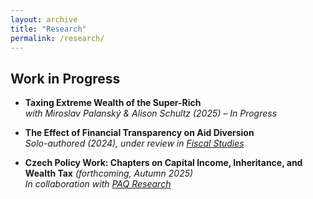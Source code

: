 ```yaml
---
layout: archive
title: "Research"
permalink: /research/
---
```


## Work in Progress

- **Taxing Extreme Wealth of the Super-Rich**  
  *with Miroslav Palanský & Alison Schultz (2025) – In Progress* 

- **The Effect of Financial Transparency on Aid Diversion**  
  *Solo-authored (2024), under review in [Fiscal Studies](https://onlinelibrary.wiley.com/journal/14755890)*  

- **Czech Policy Work: Chapters on Capital Income, Inheritance, and Wealth Tax** *(forthcoming, Autumn 2025)*  
  *In collaboration with [PAQ Research](https://www.paqresearch.cz/)*
